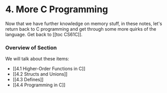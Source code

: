 # 4. More C Programming
Now that we have further knowledge on memory stuff, in these notes, let's return back to C programming and get through some more quirks of the language. 
Get back to [[toc CS61C]].

### Overview of Section
We will talk about these items:
- [[4.1 Higher-Order Functions in C]]
- [[4.2 Structs and Unions]]
- [[4.3 Defines]]
- [[4.4 Programming in C]]


